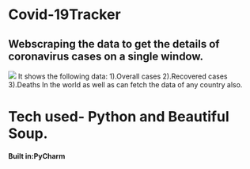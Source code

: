 # Covid-19Tracker
## Webscraping the data to get the details of coronavirus cases on a single window.
![](https://repository-images.githubusercontent.com/368570590/b5e24780-b81d-11eb-9ef5-a2909c9e28cd)
It shows the following data:
1).Overall cases 
2).Recovered cases
3).Deaths
In the world  as well as can fetch the data of any country also.
# Tech used- Python and Beautiful Soup.
#### Built in:PyCharm

